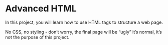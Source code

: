 # Advanced HTML

In this project, you will learn how to use HTML tags to structure a web page.

No CSS, no styling - don’t worry, the final page will be “ugly” it’s normal, it’s not the purpose of this project.
